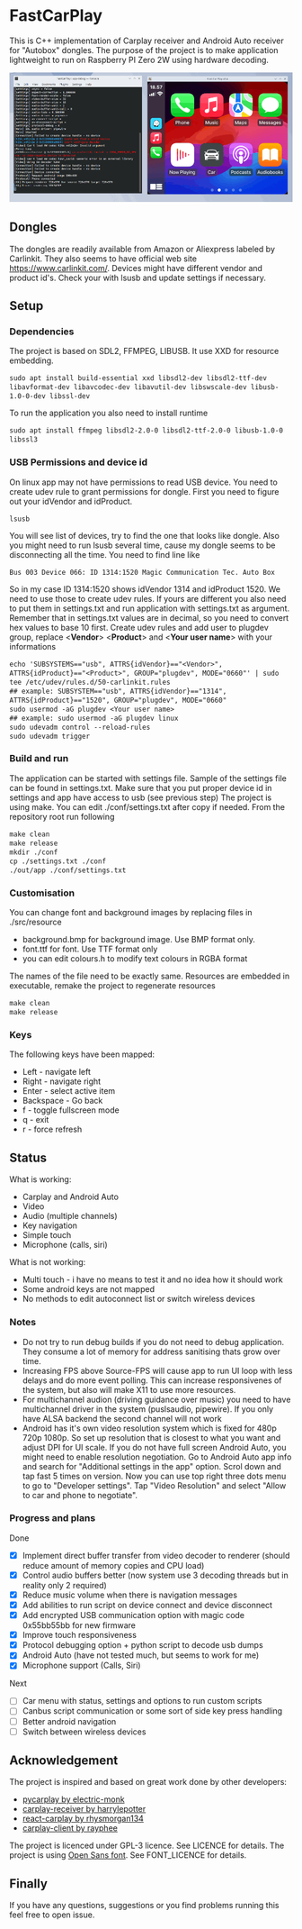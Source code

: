 # FastCarPlay
This is C++ implementation of Carplay receiver and Android Auto receiver for "Autobox" dongles. 
The purpose of the project is to make application lightweight to run on Raspberry PI Zero 2W using hardware decoding.

![Logo](docs/images/screenshot.png)

## Dongles
The dongles are readily available from Amazon or Aliexpress labeled by Carlinkit. They also seems to have official web site https://www.carlinkit.com/.
Devices might have different vendor and product id's. Check your with lsusb and update settings if necessary.

## Setup
### Dependencies
The project is based on SDL2, FFMPEG, LIBUSB. It use XXD for resource embedding.
```
sudo apt install build-essential xxd libsdl2-dev libsdl2-ttf-dev libavformat-dev libavcodec-dev libavutil-dev libswscale-dev libusb-1.0-0-dev libssl-dev
```
To run the application you also need to install runtime
```
sudo apt install ffmpeg libsdl2-2.0-0 libsdl2-ttf-2.0-0 libusb-1.0-0 libssl3
```

### USB Permissions and device id
On linux app may not have permissions to read USB device. You need to create udev rule to grant permissions for dongle.
First you need to figure out your idVendor and idProduct. 
```
lsusb
```
You will see list of devices, try to find the one that looks like dongle. Also you might need to run lsusb several time, cause my dongle seems to be disconnecting all the time. You need to find line like
```
Bus 003 Device 066: ID 1314:1520 Magic Communication Tec. Auto Box
```
So in my case ID 1314:1520 shows idVendor 1314 and idProduct 1520. We need to use those to create udev rules. If yours are different you also need to put them in settings.txt and run application with settings.txt as argument. Remember that in settings.txt values are in decimal, so you need to convert hex values to base 10 first. 
Create udev rules and add user to plugdev group, replace <__Vendor__> <__Product__> and <__Your user name__> with your informations
```
echo 'SUBSYSTEMS=="usb", ATTRS{idVendor}=="<Vendor>", ATTRS{idProduct}=="<Product>", GROUP="plugdev", MODE="0660"' | sudo tee /etc/udev/rules.d/50-carlinkit.rules
## example: SUBSYSTEM=="usb", ATTRS{idVendor}=="1314", ATTRS{idProduct}=="1520", GROUP="plugdev", MODE="0660"
sudo usermod -aG plugdev <Your user name>
## example: sudo usermod -aG plugdev linux
sudo udevadm control --reload-rules
sudo udevadm trigger
```

### Build and run
The application can be started with settings file. Sample of the settings file can be found in settings.txt. Make sure that you put proper device id in settings and app have access to usb (see previous step)
The project is using make. You can edit ./conf/settings.txt after copy if needed. From the repository root run following
```
make clean
make release
mkdir ./conf
cp ./settings.txt ./conf
./out/app ./conf/settings.txt
```

### Customisation
You can change font and background images by replacing files in ./src/resource
- background.bmp for background image. Use BMP format only.
- font.ttf for font. Use TTF format only
- you can edit colours.h to modify text colours in RGBA format

The names of the file need to be exactly same. Resources are embedded in executable, remake the project to regenerate resources
```
make clean
make release
```

### Keys
The following keys have been mapped:
- Left - navigate left
- Right - navigate right
- Enter - select active item
- Backspace - Go back
- f - toggle fullscreen mode
- q - exit
- r - force refresh

## Status
What is working:
- Carplay and Android Auto
- Video
- Audio (multiple channels)
- Key navigation
- Simple touch
- Microphone (calls, siri)

What is not working:
- Multi touch - i have no means to test it and no idea how it should work
- Some android keys are not mapped
- No methods to edit autoconnect list or switch wireless devices

### Notes
- Do not try to run debug builds if you do not need to debug application. They consume a lot of memory for address sanitising thats grow over time.
- Increasing FPS above Source-FPS will cause app to run UI loop with less delays and do more event polling. This can increase responsivenes of the system, but also will make X11 to use more resources.
- For multichannel audion (driving guidance over music) you need to have multichannel driver in the system (puslsaudio, pipewire). If you only have ALSA backend the second channel will not work
- Android has it's own video resolution system which is fixed for 480p 720p 1080p. So set up resolution that is closest to what you want and adjust DPI for UI scale. If you do not have full screen Android Auto, you might need to enable resolution negotiation. Go to Android Auto app info and search for "Additional settings in the app" option. Scrol down and tap fast 5 times on version. Now you can use top right three dots menu to go to "Developer settings". Tap "Video Resolution" and select "Allow to car and phone to negotiate".

### Progress and plans
Done
- [x] Implement direct buffer transfer from video decoder to renderer (should reduce amount of memory copies and CPU load)
- [x] Control audio buffers better (now system use 3 decoding threads but in reality only 2 required)
- [x] Reduce music volume when there is navigation messages
- [x] Add abilities to run script on device connect and device disconnect
- [x] Add encrypted USB communication option with magic code 0x55bb55bb for new firmware
- [x] Improve touch responsiveness
- [x] Protocol debugging option + python script to decode usb dumps
- [x] Android Auto (have not tested much, but seems to work for me)
- [x] Microphone support (Calls, Siri)

Next 
- [ ] Car menu with status, settings and options to run custom scripts
- [ ] Canbus script communication or some sort of side key press handling
- [ ] Better android navigation
- [ ] Switch between wireless devices

## Acknowledgement
The project is inspired and based on great work done by other developers:
- [pycarplay by electric-monk](https://github.com/electric-monk/pycarplay)
- [carplay-receiver by harrylepotter](https://github.com/harrylepotter/carplay-receiver)
- [react-carplay by rhysmorgan134](https://github.com/rhysmorgan134/react-carplay)
- [carplay-client by rayphee](https://github.com/rayphee/carplay-client)

The project is licenced under GPL-3 licence. See LICENCE for details.
The project is using [Open Sans font](https://fonts.google.com/specimen/Open+Sans). See FONT_LICENCE for details.

## Finally
If you have any questions, suggestions or you find problems running this feel free to open issue.